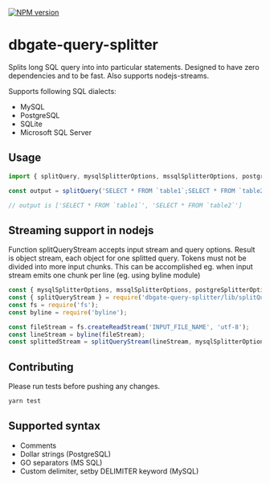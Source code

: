 [![NPM version](https://img.shields.io/npm/v/dbgate-query-splitter.svg)](https://www.npmjs.com/package/dbgate-query-splitter)

# dbgate-query-splitter

Splits long SQL query into into particular statements. Designed to have zero dependencies and to be fast. Also supports nodejs-streams.

Supports following SQL dialects:

- MySQL
- PostgreSQL
- SQLite
- Microsoft SQL Server

## Usage

```js
import { splitQuery, mysqlSplitterOptions, mssqlSplitterOptions, postgreSplitterOptions } from 'dbgate-query-splitter';

const output = splitQuery('SELECT * FROM `table1`;SELECT * FROM `table2`;', mysqlSplitterOptions);

// output is ['SELECT * FROM `table1`', 'SELECT * FROM `table2`']
```

## Streaming support in nodejs
Function splitQueryStream accepts input stream and query options. Result is object stream, each object for one splitted query.
Tokens must not be divided into more input chunks. This can be accomplished eg. when input stream emits one chunk per line (eg. using byline module)

```js
const { mysqlSplitterOptions, mssqlSplitterOptions, postgreSplitterOptions } = require('dbgate-query-splitter');
const { splitQueryStream } = require('dbgate-query-splitter/lib/splitQueryStream');
const fs = require('fs');
const byline = require('byline');

const fileStream = fs.createReadStream('INPUT_FILE_NAME', 'utf-8');
const lineStream = byline(fileStream);
const splittedStream = splitQueryStream(lineStream, mysqlSplitterOptions);

```

## Contributing

Please run tests before pushing any changes.

```sh
yarn test
```

## Supported syntax

- Comments
- Dollar strings (PostgreSQL)
- GO separators (MS SQL)
- Custom delimiter, setby DELIMITER keyword (MySQL)
